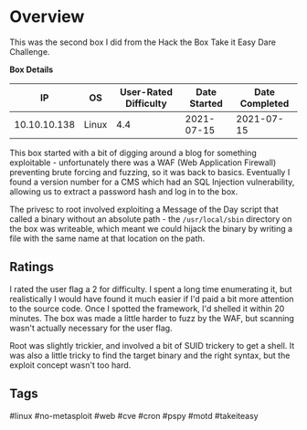 # Overview

This was the second box I did from the Hack the Box Take it Easy Dare Challenge.

**Box Details**

|IP|OS|User-Rated Difficulty|Date Started|Date Completed|
|---|---|---|---|---|
|10.10.10.138|Linux|4.4|2021-07-15|2021-07-15|

This box started with a bit of digging around a blog for something exploitable - unfortunately there was a WAF (Web Application Firewall) preventing brute forcing and fuzzing, so it was back to basics. Eventually I found a version number for a CMS which had an SQL Injection vulnerability, allowing us to extract a password hash and log in to the box.

The privesc to root involved exploiting a Message of the Day script that called a binary without an absolute path - the `/usr/local/sbin` directory on the box was writeable, which meant we could hijack the binary by writing a file with the same name at that location on the path.

## Ratings

I rated the user flag a 2 for difficulty. I spent a long time enumerating it, but realistically I would have found it much easier if I'd paid a bit more attention to the source code. Once I spotted the framework, I'd shelled it within 20 minutes. The box was made a little harder to fuzz by the WAF, but scanning wasn't actually necessary for the user flag.

Root was slightly trickier, and involved a bit of SUID trickery to get a shell. It was also a little tricky to find the target binary and the right syntax, but the exploit concept wasn't too hard.

## Tags

#linux #no-metasploit #web #cve #cron #pspy #motd #takeiteasy 